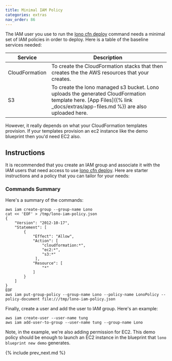 ```yaml
---
title: Minimal IAM Policy
categories: extras
nav_order: 86
---
```


The IAM user you use to run the [lono cfn deploy](/reference/lono-cfn-deploy/) command needs a minimal set of IAM policies in order to deploy. Here is a table of the baseline services needed:

Service | Description
--- | ---
CloudFormation | To create the CloudFormation stacks that then creates the the AWS resources that your creates.
S3 | To create the lono managed s3 bucket. Lono uploads the generated CloudFormation template here. [App Files]({% link _docs/extras/app-files.md %}) are also uploaded here.

However, it really depends on what your CloudFormation templates provision. If your templates provision an ec2 instance like the demo blueprint then you'd need EC2 also.

## Instructions

It is recommended that you create an IAM group and associate it with the IAM users that need access to use [lono cfn deploy](/reference/lono-cfn-deploy/).  Here are starter instructions and a policy that you can tailor for your needs:

### Commands Summary

Here's a summary of the commands:

    aws iam create-group --group-name Lono
    cat << 'EOF' > /tmp/lono-iam-policy.json
    {
        "Version": "2012-10-17",
        "Statement": [
            {
                "Effect": "Allow",
                "Action": [
                    "cloudformation:*",
                    "ec2:*",
                    "s3:*"
                 ],
                "Resource": [
                    "*"
                ]
            }
        ]
    }
    EOF
    aws iam put-group-policy --group-name Lono --policy-name LonoPolicy --policy-document file:///tmp/lono-iam-policy.json

Finally, create a user and add the user to IAM group. Here's an example:

    aws iam create-user --user-name tung
    aws iam add-user-to-group --user-name tung --group-name Lono

Note, in the example, we're also adding permission for EC2. This demo policy should be enough to launch an EC2 instance in the blueprint that `lono blueprint new demo` generates.

{% include prev_next.md %}
